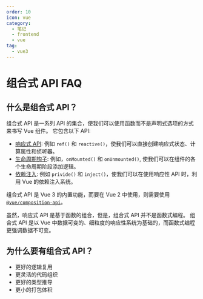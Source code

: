 ```yaml
---
order: 10
icon: vue
category:
  - 笔记
  - frontend
  - vue
tag:
  - vue3
---
```


# 组合式 API FAQ

## 什么是组合式 API？

组合式 API 是一系列 API 的集合，使我们可以使用函数而不是声明式选项的方式来书写 Vue 组件。
它包含以下 API:

- [响应式 API](https://vuejs.org/api/reactivity-core.html): 例如 `ref()` 和 `reactive()`，使我们可以直接创建响应式状态、计算属性和侦听器。
- [生命周期钩子](https://vuejs.org/api/composition-api-lifecycle.html): 例如，`onMounted()` 和 `onUnmounted()`, 使我们可以在组件的各个生命周期阶段添加逻辑。
- [依赖注入](https://vuejs.org/api/composition-api-dependency-injection.html): 例如 `privide()` 和 `inject()`，使我们可以在使用响应性 API 时，利用 Vue 的依赖注入系统。

组合式 API 是 Vue 3 的内置功能，而要在 Vue 2 中使用，则需要使用 [`@vue/composition-api`](https://github.com/vuejs/composition-api)。

虽然，响应式 API 是基于函数的组合，但是，组合式 API 并不是函数式编程。
组合式 API 是以 Vue 中数据可变的、细粒度的响应性系统为基础的，而函数式编程更强调数据不可变。

## 为什么要有组合式 API？

- 更好的逻辑复用
- 更灵活的代码组织
- 更好的类型推导
- 更小的打包体积
